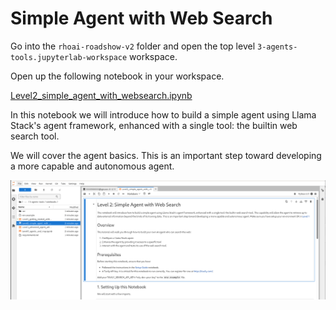 # Simple Agent with Web Search

Go into the `rhoai-roadshow-v2` folder and open the top level `3-agents-tools.jupyterlab-workspace` workspace.

Open up the following notebook in your workspace.

<a href="https://github.com/odh-labs/rhoai-roadshow-v2/blob/main/docs/3-agents-tools/notebooks/Level2_simple_agent_with_websearch.ipynb" target="_blank">Level2_simple_agent_with_websearch.ipynb</a>

In this notebook we will introduce how to build a simple agent using Llama Stack's agent framework, enhanced with a single tool: the builtin web search tool.

We will cover the agent basics. This is an important step toward developing a more capable and autonomous agent.

![images/level2-simple-agent.png](images/level2-simple-agent.png)

